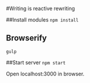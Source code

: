 #Writing is reactive rewriting

##Install modules
`npm install`

## Browserify
`gulp`

##Start server
`npm start`

Open localhost:3000 in browser. 
